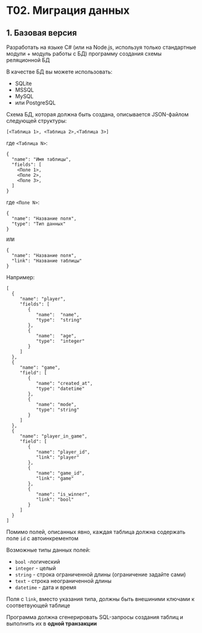 # T02. Миграция данных
## 1.  Базовая версия
Разработать на языке C# (или на Node.js, используя только стандартные модули + модуль работы с БД) программу создания схемы реляционной БД

В качестве БД вы можете использовать:
- SQLite
- MSSQL
- MySQL
- или PostgreSQL

Схема БД, которая должна быть создана, описывается JSON-файлом следующей структуры:
```
[<Таблица 1>, <Таблица 2>,<Таблица 3>]
```
где `<Таблица N>`:

```
{
  "name": "Имя таблицы",
  "fields": [
    <Поле 1>,
    <Поле 2>,
    <Поле 3>,
  ]
}
```
где `<Поле N>`:
```
{
  "name": "Название поля",
  "type": "Тип данных"
}

ИЛИ

{
  "name": "Название поля",
  "link": "Название таблицы"
}
```
Например:

```
[
  { 
     "name": "player",
     "fields": [
        {
           "name":  "name",
           "type":  "string"
        },
        {
           "name":  "age",
           "type":  "integer"
        }      
     ]
  },
  {
     "name": "game",
     "field": [
        {
           "name": "created_at",
           "type": "datetime"
        },
        {
           "name": "mode",
           "type": "string"
        }
     ]
  },
  {
     "name": "player_in_game",
     "field": [
        {
           "name": "player_id",
           "link": "player"
        },
        {
           "name": "game_id",
           "link": "game"
        },
        {
           "name": "is_winner",
           "link": "bool"
        }
     ]
  }
]
```

Помимо полей, описанных явно, каждая таблица должна содержать поле `id` с автоинкрементом

Возможные типы данных полей:
- `bool` -логический
- `integer` - целый
- `string` - строка ограниченной длины (ограничение задайте сами)
- `text` - строка неограниченной длины
- `datetime` - дата и время

Поля с `link`, вместо указания типа, должны быть внешиними ключами к соответвующей таблице

Программа должна сгенерировать SQL-запросы создания таблиц и выполнить их в __одной транзакции__
